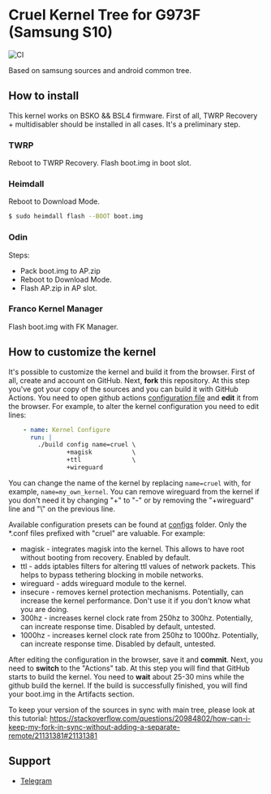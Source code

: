 # Cruel Kernel Tree for G973F (Samsung S10)

![CI](https://github.com/CruelKernel/exynos9820-beyond1lte/workflows/CI/badge.svg)

Based on samsung sources and android common tree.

## How to install

This kernel works on BSKO && BSL4 firmware.
First of all, TWRP Recovery + multidisabler should be installed in all cases.
It's a preliminary step.

### TWRP

Reboot to TWRP Recovery. Flash boot.img in boot slot.

### Heimdall

Reboot to Download Mode.
```bash
$ sudo heimdall flash --BOOT boot.img
```

### Odin

Steps:
- Pack boot.img to AP.zip
- Reboot to Download Mode.
- Flash AP.zip in AP slot.

### Franco Kernel Manager

Flash boot.img with FK Manager.

## How to customize the kernel

It's possible to customize the kernel and build it from the browser.
First of all, create and account on GitHub. Next, **fork** this repository.
At this step you've got your copy of the sources and you can build it with
GitHub Actions. You need to open github actions [configuration file](.github/workflows/main.yml)
and **edit** it from the browser. For example, to alter the kernel configuration
you need to edit lines:
```YAML
    - name: Kernel Configure
      run: |
        ./build config name=cruel \
                +magisk           \
                +ttl              \
                +wireguard
```

You can change the name of the kernel by replacing ```name=cruel``` with, for example,
```name=my_own_kernel```. You can remove wireguard from the kernel if you don't need it
by changing "+" to "-" or by removing the "+wireguard" line and "\\" on the previous line.

Available configuration presets can be found at [configs](kernel/configs/) folder.
Only the *.conf files prefixed with "cruel" are valuable.
For example:
* magisk - integrates magisk into the kernel. This allows to have root without
  booting from recovery. Enabled by default.
* ttl - adds iptables filters for altering ttl values of network packets. This
  helps to bypass tethering blocking in mobile networks.
* wireguard - adds wireguard module to the kernel.
* insecure - removes kernel protection mechanisms. Potentially, can increase
  the kernel performance. Don't use it if you don't know what you are doing.
* 300hz - increases kernel clock rate from 250hz to 300hz. Potentially, can
  increate response time. Disabled by default, untested.
* 1000hz - increases kernel clock rate from 250hz to 1000hz. Potentially, can
  increate response time. Disabled by default, untested.

After editing the configuration in the browser, save it and **commit**.
Next, you need to **switch** to the "Actions" tab. At this step you will find that
GitHub starts to build the kernel. You need to **wait** about 25-30 mins while the github build
the kernel. If the build is successfully finished, you will find your boot.img in the Artifacts
section.

To keep your version of the sources in sync with main tree, please look at this tutorial:
https://stackoverflow.com/questions/20984802/how-can-i-keep-my-fork-in-sync-without-adding-a-separate-remote/21131381#21131381

## Support

- [Telegram](https://t.me/joinchat/GsJfBBaxozXvVkSJhm0IOQ)
